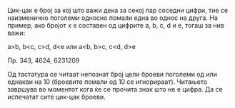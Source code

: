 Цик-цак е број за кој што важи дека за секој пар соседни цифри, тие се наизменично поголеми односно помали една во однос на друга. На пример, ако бројот x е составен од цифрите a, b, c, d и е, тогаш за нив важи:

a>b, b<c, c>d, d<e или a<b, b>c, c<d, d>e

Пр. 343, 4624, 6231209

Од тастатура се читаат непознат број цели броеви поголеми од или еднакви на 10 (броевите помали од 10 се игнорираат). Читањето завршува во моментот кога ќе се прочита знак што не е цифра. Да се испечатат сите цик-цак броеви.
